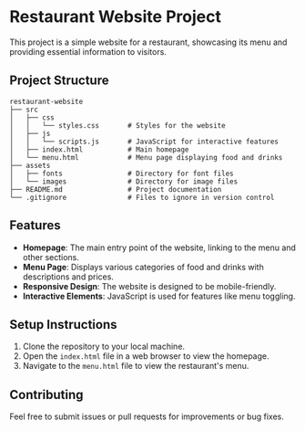 # Restaurant Website Project

This project is a simple website for a restaurant, showcasing its menu and providing essential information to visitors.

## Project Structure

```
restaurant-website
├── src
│   ├── css
│   │   └── styles.css       # Styles for the website
│   ├── js
│   │   └── scripts.js       # JavaScript for interactive features
│   ├── index.html           # Main homepage
│   └── menu.html            # Menu page displaying food and drinks
├── assets
│   ├── fonts                # Directory for font files
│   └── images               # Directory for image files
├── README.md                # Project documentation
└── .gitignore               # Files to ignore in version control
```

## Features

- **Homepage**: The main entry point of the website, linking to the menu and other sections.
- **Menu Page**: Displays various categories of food and drinks with descriptions and prices.
- **Responsive Design**: The website is designed to be mobile-friendly.
- **Interactive Elements**: JavaScript is used for features like menu toggling.

## Setup Instructions

1. Clone the repository to your local machine.
2. Open the `index.html` file in a web browser to view the homepage.
3. Navigate to the `menu.html` file to view the restaurant's menu.

## Contributing

Feel free to submit issues or pull requests for improvements or bug fixes.